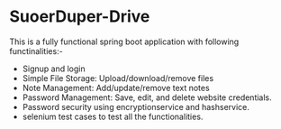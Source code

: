# SuoerDuper-Drive

This is a fully functional spring boot application with following functinalities:-
* Signup and login
* Simple File Storage: Upload/download/remove files
* Note Management: Add/update/remove text notes
* Password Management: Save, edit, and delete website credentials.
* Password security using encryptionservice and hashservice.
* selenium test cases to test all the functionalities.
